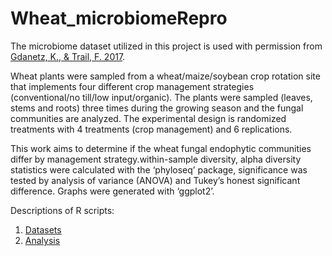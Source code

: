 # Wheat_microbiomeRepro

The microbiome dataset utilized in this project is used with permission from [Gdanetz, K., & Trail, F. 2017](https://apsjournals.apsnet.org/doi/abs/10.1094/PBIOMES-05-17-0023-R).

Wheat plants were sampled from a wheat/maize/soybean crop rotation site that implements four different crop management strategies (conventional/no till/low input/organic). The plants were sampled (leaves, stems and roots) three times during the growing season and the fungal communities are analyzed. The experimental design is randomized treatments with 4 treatments (crop management) and 6 replications.

This work aims to determine if the wheat fungal endophytic communities differ by management strategy.within-sample diversity, alpha diversity statistics were calculated with the ‘phyloseq’ package, significance was tested by analysis of variance (ANOVA) and Tukey’s honest significant difference. Graphs were generated with ‘ggplot2’. 

Descriptions of R scripts:
1. [Datasets](https://github.com/jruwona/Wheat_microbiomeRepro/tree/main/Data_files) 
2. [Analysis](https://github.com/jruwona/Wheat_microbiomeRepro/blob/main/Wheat_microbiomeReproScripts.Rmd)

